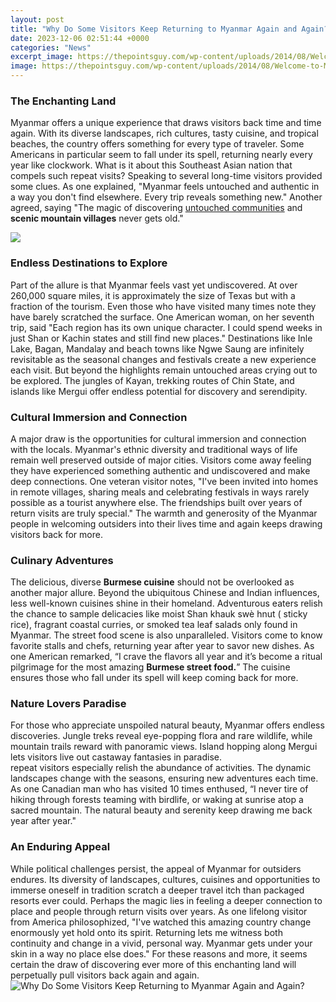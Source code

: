 ```yaml
---
layout: post
title: "Why Do Some Visitors Keep Returning to Myanmar Again and Again?"
date: 2023-12-06 02:51:44 +0000
categories: "News"
excerpt_image: https://thepointsguy.com/wp-content/uploads/2014/08/Welcome-to-Myanmar.jpg
image: https://thepointsguy.com/wp-content/uploads/2014/08/Welcome-to-Myanmar.jpg
---
```


### The Enchanting Land
Myanmar offers a unique experience that draws visitors back time and time again. With its diverse landscapes, rich cultures, tasty cuisine, and tropical beaches, the country offers something for every type of traveler. Some Americans in particular seem to fall under its spell, returning nearly every year like clockwork. 
What is it about this Southeast Asian nation that compels such repeat visits? Speaking to several long-time visitors provided some clues. As one explained, "Myanmar feels untouched and authentic in a way you don't find elsewhere. Every trip reveals something new." Another agreed, saying "The magic of discovering [untouched communities](https://lesvoyages.github.io/2023-12-28-repr-xe9senter-sa-ville-natale-et-conqu-xe9rir-le-monde/) and **scenic mountain villages** never gets old."

![](https://intltravelnews.com/images/2014/01/big/myanmar1.jpg)
### Endless Destinations to Explore
Part of the allure is that Myanmar feels vast yet undiscovered. At over 260,000 square miles, it is approximately the size of Texas but with a fraction of the tourism. Even those who have visited many times note they have barely scratched the surface. One American woman, on her seventh trip, said "Each region has its own unique character. I could spend weeks in just Shan or Kachin states and still find new places." 
Destinations like Inle Lake, Bagan, Mandalay and beach towns like Ngwe Saung are infinitely revisitable as the seasonal changes and festivals create a new experience each visit. But beyond the highlights remain untouched areas crying out to be explored. The jungles of Kayan, trekking routes of Chin State, and islands like Mergui offer endless potential for discovery and serendipity.
### Cultural Immersion and Connection
A major draw is the opportunities for cultural immersion and connection with the locals. Myanmar's ethnic diversity and traditional ways of life remain well preserved outside of major cities. Visitors come away feeling they have experienced something authentic and undiscovered and make deep connections. 
One veteran visitor notes, "I've been invited into homes in remote villages, sharing meals and celebrating festivals in ways rarely possible as a tourist anywhere else. The friendships built over years of return visits are truly special." The warmth and generosity of the Myanmar people in welcoming outsiders into their lives time and again keeps drawing visitors back for more.
### Culinary Adventures
The delicious, diverse **Burmese cuisine** should not be overlooked as another major allure. Beyond the ubiquitous Chinese and Indian influences, less well-known cuisines shine in their homeland. Adventurous eaters relish the chance to sample delicacies like moist Shan khauk swè hnut ( sticky rice), fragrant coastal curries, or smoked tea leaf salads only found in Myanmar. 
The street food scene is also unparalleled. Visitors come to know favorite stalls and chefs, returning year after year to savor new dishes. As one American remarked, “I crave the flavors all year and it’s become a ritual pilgrimage for the most amazing **Burmese street food.**” The cuisine ensures those who fall under its spell will keep coming back for more.
### Nature Lovers Paradise  
For those who appreciate unspoiled natural beauty, Myanmar offers endless discoveries. Jungle treks reveal eye-popping flora and rare wildlife, while mountain trails reward with panoramic views. Island hopping along Mergui lets visitors live out castaway fantasies in paradise.  
repeat visitors especially relish the abundance of activities. The dynamic landscapes change with the seasons, ensuring new adventures each time. As one Canadian man who has visited 10 times enthused, “I never tire of hiking through forests teaming with birdlife, or waking at sunrise atop a sacred mountain.  The natural beauty and serenity keep drawing me back year after year." 
### An Enduring Appeal
While political challenges persist, the appeal of Myanmar for outsiders endures. Its diversity of landscapes, cultures, cuisines and opportunities to immerse oneself in tradition scratch a deeper travel itch than packaged resorts ever could. Perhaps the magic lies in feeling a deeper connection to place and people through return visits over years. 
As one lifelong visitor from America philosophized, "I've watched this amazing country change enormously yet hold onto its spirit. Returning lets me witness both continuity and change in a vivid, personal way. Myanmar gets under your skin in a way no place else does." For these reasons and more, it seems certain the draw of discovering ever more of this enchanting land will perpetually pull visitors back again and again.
![Why Do Some Visitors Keep Returning to Myanmar Again and Again?](https://thepointsguy.com/wp-content/uploads/2014/08/Welcome-to-Myanmar.jpg)
